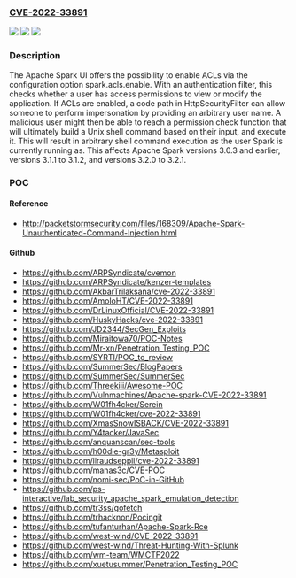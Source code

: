 ### [CVE-2022-33891](https://cve.mitre.org/cgi-bin/cvename.cgi?name=CVE-2022-33891)
![](https://img.shields.io/static/v1?label=Product&message=Apache%20Spark&color=blue)
![](https://img.shields.io/static/v1?label=Version&message=3.0.3%20and%20earlier%3C%3D%203.0.3%20&color=brighgreen)
![](https://img.shields.io/static/v1?label=Vulnerability&message=CWE-77%20Improper%20Neutralization%20of%20Special%20Elements%20used%20in%20a%20Command%20('Command%20Injection')&color=brighgreen)

### Description

The Apache Spark UI offers the possibility to enable ACLs via the configuration option spark.acls.enable. With an authentication filter, this checks whether a user has access permissions to view or modify the application. If ACLs are enabled, a code path in HttpSecurityFilter can allow someone to perform impersonation by providing an arbitrary user name. A malicious user might then be able to reach a permission check function that will ultimately build a Unix shell command based on their input, and execute it. This will result in arbitrary shell command execution as the user Spark is currently running as. This affects Apache Spark versions 3.0.3 and earlier, versions 3.1.1 to 3.1.2, and versions 3.2.0 to 3.2.1.

### POC

#### Reference
- http://packetstormsecurity.com/files/168309/Apache-Spark-Unauthenticated-Command-Injection.html

#### Github
- https://github.com/ARPSyndicate/cvemon
- https://github.com/ARPSyndicate/kenzer-templates
- https://github.com/AkbarTrilaksana/cve-2022-33891
- https://github.com/AmoloHT/CVE-2022-33891
- https://github.com/DrLinuxOfficial/CVE-2022-33891
- https://github.com/HuskyHacks/cve-2022-33891
- https://github.com/JD2344/SecGen_Exploits
- https://github.com/Miraitowa70/POC-Notes
- https://github.com/Mr-xn/Penetration_Testing_POC
- https://github.com/SYRTI/POC_to_review
- https://github.com/SummerSec/BlogPapers
- https://github.com/SummerSec/SummerSec
- https://github.com/Threekiii/Awesome-POC
- https://github.com/Vulnmachines/Apache-spark-CVE-2022-33891
- https://github.com/W01fh4cker/Serein
- https://github.com/W01fh4cker/cve-2022-33891
- https://github.com/XmasSnowISBACK/CVE-2022-33891
- https://github.com/Y4tacker/JavaSec
- https://github.com/anquanscan/sec-tools
- https://github.com/h00die-gr3y/Metasploit
- https://github.com/llraudseppll/cve-2022-33891
- https://github.com/manas3c/CVE-POC
- https://github.com/nomi-sec/PoC-in-GitHub
- https://github.com/ps-interactive/lab_security_apache_spark_emulation_detection
- https://github.com/tr3ss/gofetch
- https://github.com/trhacknon/Pocingit
- https://github.com/tufanturhan/Apache-Spark-Rce
- https://github.com/west-wind/CVE-2022-33891
- https://github.com/west-wind/Threat-Hunting-With-Splunk
- https://github.com/wm-team/WMCTF2022
- https://github.com/xuetusummer/Penetration_Testing_POC

